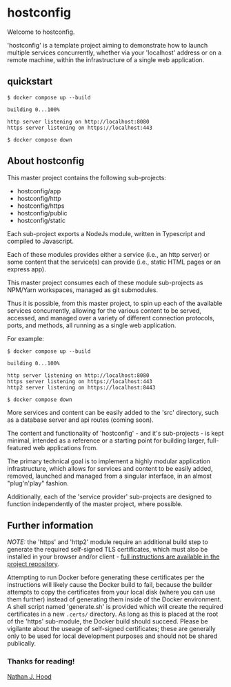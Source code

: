 # hostconfig
Welcome to hostconfig.

'hostconfig' is a template project aiming to demonstrate how to launch multiple services concurrently, whether via your 'localhost' address or on a remote machine, within the infrastructure of a single web application.

## quickstart

```
$ docker compose up --build

building 0...100%

http server listening on http://localhost:8080
https server listening on https://localhost:443

$ docker compose down
```

## About hostconfig

This master project contains the following sub-projects:

- hostconfig/app
- hostconfig/http
- hostconfig/https
- hostconfig/public
- hostconfig/static

Each sub-project exports a NodeJs module, written in Typescript and compiled to Javascript.

Each of these modules provides either a service (i.e., an http server) or some content that the service(s) can provide (i.e., static HTML pages or an express app).

This master project consumes each of these module sub-projects as NPM/Yarn workspaces, managed as git submodules.

Thus it is possible, from this master project, to spin up each of the available services concurrently, allowing for the various content to be served, accessed, and managed over a variety of different connection protocols, ports, and methods, all running as a single web application.

For example:

```
$ docker compose up --build

building 0...100%

http server listening on http://localhost:8080
https server listening on https://localhost:443
http2 server listening on https://localhost:8443

$ docker compose down
```

More services and content can be easily added to the 'src' directory, such as a database server and api routes (coming soon).

The content and functionality of 'hostconfig' - and it's sub-projects - is kept minimal, intended as a reference or a starting point for building larger, full-featured web applications from.

The primary technical goal is to implement a highly modular application infrastructure, which allows for services and content to be easily added, removed, launched and managed from a singular interface, in an almost "plug'n'play" fashion.

Additionally, each of the 'service provider' sub-projects are designed to function independently of the master project, where possible.

## Further information

*NOTE:* the 'https' and 'http2' module require an additional build step to generate the required self-signed TLS certificates, which must also be installed in your browser and/or client - [full instructions are available in the project repository](https://github.com/hostconfig/https.git).

Attempting to run Docker before generating these certificates per the instructions will likely cause the Docker build to fail, because the builder attempts to copy the certificates from your local disk (where you can use them further) instead of generating them inside of the Docker environment. A shell script named 'generate.sh' is provided which will create the required certificates in a new ```.certs/``` directory. As long as this is placed at the root of the 'https' sub-module, the Docker build should succeed. Please be vigilante about the useage of self-signed certificates; these are generally only to be used for local development purposes and should not be shared publically.

### Thanks for reading!

[Nathan J. Hood](https://github.com/nathanjhood)
